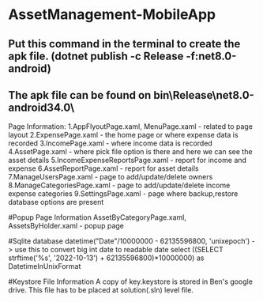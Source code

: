 # AssetManagement-MobileApp
## Put this command in the terminal to create the apk file. (dotnet publish -c Release -f:net8.0-android)
## The apk file can be found on bin\Release\net8.0-android34.0\


Page Information:
1.AppFlyoutPage.xaml, MenuPage.xaml - related to page layout
2.ExpensePage.xaml - the home page or where expense data is recorded
3.IncomePage.xaml - where income data is recorded
4.AssetPage.xaml - where pick file option is there and here we can see the asset details
5.IncomeExpenseReportsPage.xaml - report for income and expense
6.AssetReportPage.xaml - report for asset details
7.ManageUsersPage.xaml - page to add/update/delete owners
8.ManageCategoriesPage.xaml - page to add/update/delete income expense categories
9.SettingsPage.xaml - page where backup,restore database options are present

#Popup Page Information
AssetByCategoryPage.xaml, AssetsByHolder.xaml - popup page

#Sqlite database
datetime("Date"/10000000 - 62135596800, 'unixepoch') -> use this to convert big int date to readable date
select ((SELECT strftime('%s', '2022-10-13') + 62135596800)*10000000) as DatetimeInUnixFormat

#Keystore File Information
A copy of key.keystore is stored in Ben's google drive. This file has to be placed at solution(.sln) level file.